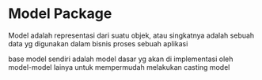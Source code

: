 # Model Package

Model adalah representasi dari suatu objek, atau singkatnya adalah sebuah data yg digunakan
dalam bisnis proses sebuah aplikasi

base model sendiri adalah model dasar yg akan di implementasi oleh model-model
lainya untuk mempermudah melakukan casting model
